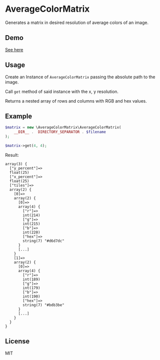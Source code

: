 AverageColorMatrix
=====

Generates a matrix in desired resolution of average colors of an image.

## Demo

[See here](https://htmlpreview.github.io/?https://github.com/dneustadt/average-color-matrix/blob/master/demo/demo.html)

## Usage

Create an Instance of `AverageColorMatrix` passing the absolute path to the image.

Call `get` method of said instance with the x, y resolution.

Returns a nested array of rows and columns with RGB and hex values.

## Example

```php
$matrix = new \AverageColorMatrix\AverageColorMatrix(
    __DIR__ .  DIRECTORY_SEPARATOR . $filename
);
  
$matrix->get(4, 4);
```

Result:

```
array(3) {
  ["y_percent"]=>
  float(25)
  ["x_percent"]=>
  float(25)
  ["tiles"]=>
  array(2) {
    [0]=>
    array(2) {
      [0]=>
      array(4) {
        ["r"]=>
        int(214)
        ["g"]=>
        int(215)
        ["b"]=>
        int(220)
        ["hex"]=>
        string(7) "#d6d7dc"
      }
      [...]
    }
    [1]=>
    array(2) {
      [0]=>
      array(4) {
        ["r"]=>
        int(189)
        ["g"]=>
        int(179)
        ["b"]=>
        int(190)
        ["hex"]=>
        string(7) "#bdb3be"
      }
      [...]
    }
  }
}
```

## License

MIT